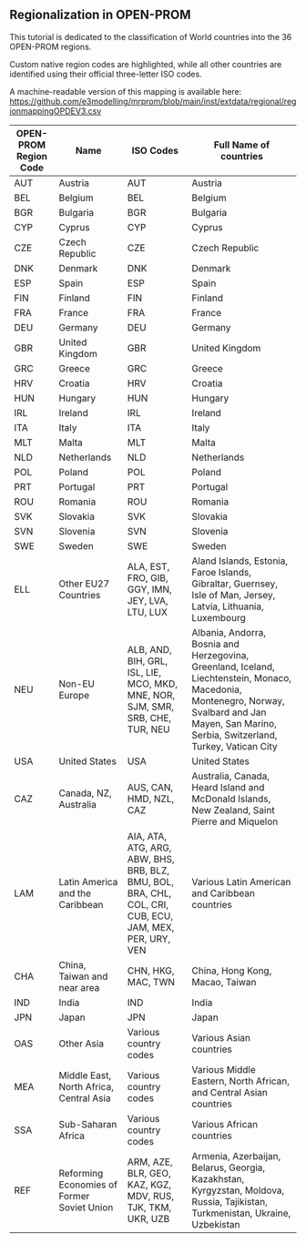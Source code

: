 ## Regionalization in OPEN-PROM

This tutorial is dedicated to the classification of World countries into the 36 OPEN-PROM regions.

Custom native region codes are highlighted, while all other countries are identified using their official three-letter ISO codes.

A machine-readable version of this mapping is available here: https://github.com/e3modelling/mrprom/blob/main/inst/extdata/regional/regionmappingOPDEV3.csv

| OPEN-PROM Region Code | Name                                     | ISO Codes                                                                                             | Full Name of countries |
|----------------------|--------------------------------------|-------------------------------------------------------------------------------------------------|------------------------|
| AUT                | Austria                              | AUT                                                                                             | Austria                |
| BEL                | Belgium                              | BEL                                                                                             | Belgium                |
| BGR                | Bulgaria                             | BGR                                                                                             | Bulgaria               |
| CYP                | Cyprus                               | CYP                                                                                             | Cyprus                 |
| CZE                | Czech Republic                       | CZE                                                                                             | Czech Republic         |
| DNK                | Denmark                              | DNK                                                                                             | Denmark                |
| ESP                | Spain                                | ESP                                                                                             | Spain                  |
| FIN                | Finland                              | FIN                                                                                             | Finland                |
| FRA                | France                               | FRA                                                                                             | France                 |
| DEU                | Germany                              | DEU                                                                                             | Germany                |
| GBR                | United Kingdom                       | GBR                                                                                             | United Kingdom         |
| GRC                | Greece                               | GRC                                                                                             | Greece                 |
| HRV                | Croatia                              | HRV                                                                                             | Croatia                |
| HUN                | Hungary                              | HUN                                                                                             | Hungary                |
| IRL                | Ireland                              | IRL                                                                                             | Ireland                |
| ITA                | Italy                                | ITA                                                                                             | Italy                  |
| MLT                | Malta                                | MLT                                                                                             | Malta                  |
| NLD                | Netherlands                          | NLD                                                                                             | Netherlands            |
| POL                | Poland                               | POL                                                                                             | Poland                 |
| PRT                | Portugal                             | PRT                                                                                             | Portugal               |
| ROU                | Romania                              | ROU                                                                                             | Romania                |
| SVK                | Slovakia                             | SVK                                                                                             | Slovakia               |
| SVN                | Slovenia                             | SVN                                                                                             | Slovenia               |
| SWE                | Sweden                               | SWE                                                                                             | Sweden                 |
| ELL                | Other EU27 Countries                | ALA, EST, FRO, GIB, GGY, IMN, JEY, LVA, LTU, LUX                                              | Aland Islands, Estonia, Faroe Islands, Gibraltar, Guernsey, Isle of Man, Jersey, Latvia, Lithuania, Luxembourg |
| NEU                | Non-EU Europe                        | ALB, AND, BIH, GRL, ISL, LIE, MCO, MKD, MNE, NOR, SJM, SMR, SRB, CHE, TUR, NEU                  | Albania, Andorra, Bosnia and Herzegovina, Greenland, Iceland, Liechtenstein, Monaco, Macedonia, Montenegro, Norway, Svalbard and Jan Mayen, San Marino, Serbia, Switzerland, Turkey, Vatican City |
| USA                | United States                        | USA                                                                                             | United States          |
| CAZ                | Canada, NZ, Australia                | AUS, CAN, HMD, NZL, CAZ                                                                        | Australia, Canada, Heard Island and McDonald Islands, New Zealand, Saint Pierre and Miquelon |
| LAM                | Latin America and the Caribbean      | AIA, ATA, ATG, ARG, ABW, BHS, BRB, BLZ, BMU, BOL, BRA, CHL, COL, CRI, CUB, ECU, JAM, MEX, PER, URY, VEN | Various Latin American and Caribbean countries |
| CHA                | China, Taiwan and near area                                | CHN, HKG, MAC, TWN                                                                            | China, Hong Kong, Macao, Taiwan |
| IND                | India                                | IND                                                                                             | India                  |
| JPN                | Japan                                | JPN                                                                                             | Japan                  |
| OAS                | Other Asia                           | Various country codes                                                                          | Various Asian countries |
| MEA                | Middle East, North Africa, Central Asia | Various country codes                                                                      | Various Middle Eastern, North African, and Central Asian countries |
| SSA                | Sub-Saharan Africa                   | Various country codes                                                                          | Various African countries |
| REF                | Reforming Economies of Former Soviet Union | ARM, AZE, BLR, GEO, KAZ, KGZ, MDV, RUS, TJK, TKM, UKR, UZB                                  | Armenia, Azerbaijan, Belarus, Georgia, Kazakhstan, Kyrgyzstan, Moldova, Russia, Tajikistan, Turkmenistan, Ukraine, Uzbekistan |
